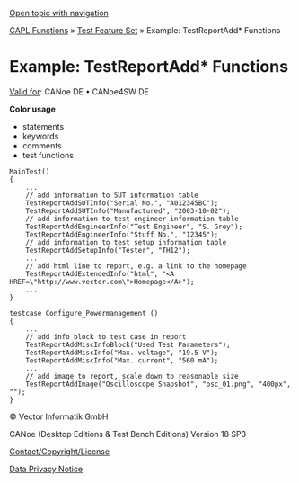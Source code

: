 [Open topic with navigation](../../../../../CANoeDEFamily.htm#Topics/CAPLFunctions/Test/Functions/CAPLfunctionsTFSExampleTestReportAddFunctions.md)

[CAPL Functions](../../CAPLfunctions.md) » [Test Feature Set](../CAPLfunctionsTFSOverview.md) » Example: TestReportAdd* Functions

# Example: TestReportAdd* Functions

[Valid for](../../../Shared/FeatureAvailability.md):  CANoe DE • CANoe4SW DE

**Color usage**

- statements
- keywords
- comments
- test functions

```plaintext
MainTest()
{
    ...
    // add information to SUT information table
    TestReportAddSUTInfo("Serial No.", "A012345BC");
    TestReportAddSUTInfo("Manufactured", "2003-10-02");
    // add information to test engineer information table
    TestReportAddEngineerInfo("Test Engineer", "S. Grey");
    TestReportAddEngineerInfo("Stuff No.", "12345");
    // add information to test setup information table
    TestReportAddSetupInfo("Tester", "TH12");
    ...
    // add html line to report, e.g. a link to the homepage
    TestReportAddExtendedInfo("html", "<A HREF=\"http://www.vector.com\">Homepage</A>");
    ...
}

testcase Configure_Powermanagement ()
{
    ...
    // add info block to test case in report
    TestReportAddMiscInfoBlock("Used Test Parameters");
    TestReportAddMiscInfo("Max. voltage", "19.5 V");
    TestReportAddMiscInfo("Max. current", "560 mA");
    ...
    // add image to report, scale down to reasonable size
    TestReportAddImage("Oscilloscope Snapshot", "osc_01.png", "400px", "");
}
```

© Vector Informatik GmbH

CANoe (Desktop Editions & Test Bench Editions) Version 18 SP3

[Contact/Copyright/License](../../../Shared/ContactCopyrightLicense.md)

[Data Privacy Notice](https://www.vector.com/int/en/company/get-info/privacy-policy/)